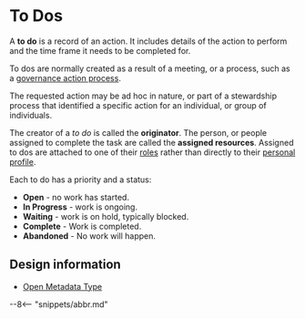 <!-- SPDX-License-Identifier: CC-BY-4.0 -->
<!-- Copyright Contributors to the ODPi Egeria project. -->

# To Dos

A **to do** is a record of an action.  It includes details of the action to perform
and the time frame it needs to be completed for.

To dos are normally created as a result of a meeting, or a process, such as a
[governance action process](/conceepts/governance-action-process).

The requested action may be ad hoc in nature, or part of a stewardship
process that identified a specific action for an individual, or group of
individuals.

The creator of a *to do* is called the **originator**.
The person, or people assigned to complete the task are
called the **assigned resources**.  Assigned to dos are 
attached to one of their [roles](/concepts/personal-roles) rather than
directly to their [personal profile](egeria-docs/concepts/personal-profile).

Each to do has a priority and a status:
* **Open** - no work has started.
* **In Progress** - work is ongoing.
* **Waiting** - work is on hold, typically blocked.
* **Complete** -  Work is completed.
* **Abandoned** - No work will happen.

## Design information

* [Open Metadata Type](/types/1/0137-Actions)


--8<-- "snippets/abbr.md"